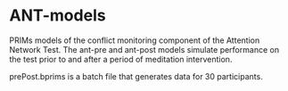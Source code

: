 # ANT-models
PRIMs models of the conflict monitoring component of the Attention Network Test. The ant-pre and ant-post models simulate performance on the test prior to and after a period of meditation intervention. 

prePost.bprims is a batch file that generates data for 30 participants.
